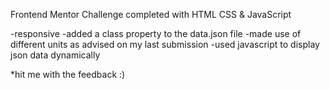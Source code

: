 Frontend Mentor Challenge completed with HTML CSS & JavaScript

-responsive
-added a class property to the data.json file
-made use of different units as advised on my last submission
-used javascript to display json data dynamically

*hit me with the feedback :)
